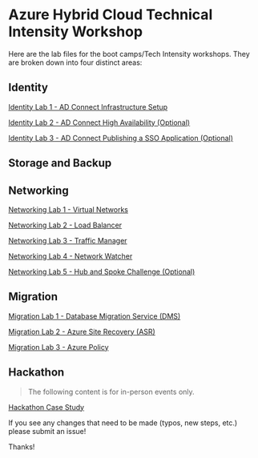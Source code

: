 # Azure Hybrid Cloud Technical Intensity Workshop

Here are the lab files for the boot camps/Tech Intensity workshops.  They are broken down into four distinct areas:

## Identity

[Identity Lab 1 - AD Connect Infrastructure Setup](./Identity/01_HybridCloud_IdentityLab01_ADConnect.md)

[Identity Lab 2 - AD Connect High Availability (Optional)](./Identity/01_HybridCloud_IdentityLab02_ADConnectOptionalFeatures.md)

[Identity Lab 3 - AD Connect Publishing a SSO Application (Optional)](./Identity/01_HybridCloud_IdentityLab03_SSOApp(Optional).md)

## Storage and Backup

## Networking

[Networking Lab 1 - Virtual Networks](./Networking/03_HybridCloud_Networking_Lab01_VirtualNetworks.md)

[Networking Lab 2 - Load Balancer](./Networking/03_HybridCloud_Networking_Lab02_LoadBalancer.md)

[Networking Lab 3 - Traffic Manager](./Networking/03_HybridCloud_Networking_Lab03_TrafficManager.md)

[Networking Lab 4 - Network Watcher](./Networking/03_HybridCloud_Networking_Lab04_NetworkWatcher.md)

[Networking Lab 5 - Hub and Spoke Challenge (Optional)](./Networking/03_HybridCloud_Networking_Lab06_HubSpokeChallenge.md)

## Migration

[Migration Lab 1 - Database Migration Service (DMS)](./Migration/02_HybridCloud_Migration_Lab01_DMA.md)

[Migration Lab 2 - Azure Site Recovery (ASR)](./Migration/02_HybridCloud_Migration_Lab02_ASR.md)

[Migration Lab 3 - Azure Policy](02_HybridCloud_Migration_Lab03_AzurePolicy.md)

## Hackathon

>The following content is for in-person events only.

[Hackathon Case Study](04_Hybrid_Cloud_Hackathon_CaseStudy.md)

If you see any changes that need to be made (typos, new steps, etc.) please submit an issue!

Thanks!
